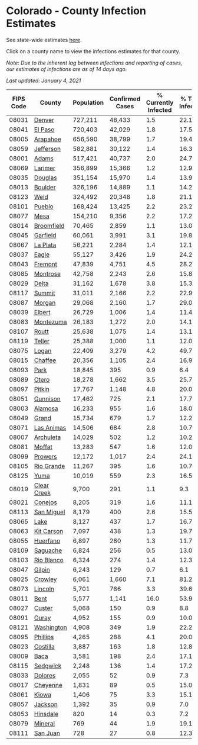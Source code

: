 # Colorado - County Infection Estimates

See state-wide estimates [here](/infections/us-co).

Click on a county name to view the infections estimates for that county.

*Note: Due to the inherent lag between infections and reporting of cases, our estimates of infections are as of 14 days ago.*

*Last updated: January 4, 2021*

|   FIPS Code |                     County |   Population |   Confirmed Cases |   % Currently Infected |   % Total Infected |
|-------------|----------------------------|--------------|-------------------|------------------------|--------------------|
|       08031 |           [Denver](denver) |      727,211 |            48,433 |                    1.5 |               22.1 |
|       08041 |         [El Paso](el-paso) |      720,403 |            42,029 |                    1.8 |               17.5 |
|       08005 |       [Arapahoe](arapahoe) |      656,590 |            38,799 |                    1.7 |               19.4 |
|       08059 |     [Jefferson](jefferson) |      582,881 |            30,122 |                    1.4 |               16.3 |
|       08001 |             [Adams](adams) |      517,421 |            40,737 |                    2.0 |               24.7 |
|       08069 |         [Larimer](larimer) |      356,899 |            15,366 |                    1.2 |               12.9 |
|       08035 |         [Douglas](douglas) |      351,154 |            15,970 |                    1.4 |               13.9 |
|       08013 |         [Boulder](boulder) |      326,196 |            14,889 |                    1.1 |               14.2 |
|       08123 |               [Weld](weld) |      324,492 |            20,348 |                    1.8 |               21.1 |
|       08101 |           [Pueblo](pueblo) |      168,424 |            13,425 |                    2.2 |               23.2 |
|       08077 |               [Mesa](mesa) |      154,210 |             9,356 |                    2.2 |               17.2 |
|       08014 |   [Broomfield](broomfield) |       70,465 |             2,859 |                    1.1 |               13.0 |
|       08045 |       [Garfield](garfield) |       60,061 |             3,991 |                    3.1 |               19.8 |
|       08067 |       [La Plata](la-plata) |       56,221 |             2,284 |                    1.4 |               12.1 |
|       08037 |             [Eagle](eagle) |       55,127 |             3,426 |                    1.9 |               24.2 |
|       08043 |         [Fremont](fremont) |       47,839 |             4,751 |                    4.5 |               28.2 |
|       08085 |       [Montrose](montrose) |       42,758 |             2,243 |                    2.6 |               15.8 |
|       08029 |             [Delta](delta) |       31,162 |             1,678 |                    3.8 |               15.3 |
|       08117 |           [Summit](summit) |       31,011 |             2,166 |                    2.2 |               22.9 |
|       08087 |           [Morgan](morgan) |       29,068 |             2,160 |                    1.7 |               29.0 |
|       08039 |           [Elbert](elbert) |       26,729 |             1,006 |                    1.4 |               11.4 |
|       08083 |     [Montezuma](montezuma) |       26,183 |             1,272 |                    2.0 |               14.1 |
|       08107 |             [Routt](routt) |       25,638 |             1,075 |                    1.4 |               13.1 |
|       08119 |           [Teller](teller) |       25,388 |             1,000 |                    1.1 |               12.0 |
|       08075 |             [Logan](logan) |       22,409 |             3,279 |                    4.2 |               49.7 |
|       08015 |         [Chaffee](chaffee) |       20,356 |             1,105 |                    2.4 |               16.9 |
|       08093 |               [Park](park) |       18,845 |               395 |                    0.9 |                6.4 |
|       08089 |             [Otero](otero) |       18,278 |             1,662 |                    3.5 |               25.7 |
|       08097 |           [Pitkin](pitkin) |       17,767 |             1,148 |                    4.8 |               20.0 |
|       08051 |       [Gunnison](gunnison) |       17,462 |               725 |                    2.1 |               17.7 |
|       08003 |         [Alamosa](alamosa) |       16,233 |               955 |                    1.6 |               18.0 |
|       08049 |             [Grand](grand) |       15,734 |               679 |                    1.7 |               12.2 |
|       08071 |   [Las Animas](las-animas) |       14,506 |               684 |                    2.8 |               10.7 |
|       08007 |     [Archuleta](archuleta) |       14,029 |               502 |                    1.2 |               10.2 |
|       08081 |           [Moffat](moffat) |       13,283 |               547 |                    1.6 |               12.0 |
|       08099 |         [Prowers](prowers) |       12,172 |             1,017 |                    2.4 |               24.1 |
|       08105 |   [Rio Grande](rio-grande) |       11,267 |               395 |                    1.6 |               10.7 |
|       08125 |               [Yuma](yuma) |       10,019 |               559 |                    2.3 |               16.5 |
|       08019 | [Clear Creek](clear-creek) |        9,700 |               291 |                    1.1 |                9.3 |
|       08021 |         [Conejos](conejos) |        8,205 |               319 |                    1.6 |               11.1 |
|       08113 |   [San Miguel](san-miguel) |        8,179 |               400 |                    2.6 |               15.5 |
|       08065 |               [Lake](lake) |        8,127 |               437 |                    1.7 |               16.7 |
|       08063 |   [Kit Carson](kit-carson) |        7,097 |               438 |                    1.3 |               19.7 |
|       08055 |       [Huerfano](huerfano) |        6,897 |               280 |                    1.3 |               11.7 |
|       08109 |       [Saguache](saguache) |        6,824 |               256 |                    0.5 |               13.0 |
|       08103 |   [Rio Blanco](rio-blanco) |        6,324 |               274 |                    1.4 |               12.3 |
|       08047 |           [Gilpin](gilpin) |        6,243 |               129 |                    0.7 |                6.1 |
|       08025 |         [Crowley](crowley) |        6,061 |             1,660 |                    7.1 |               81.2 |
|       08073 |         [Lincoln](lincoln) |        5,701 |               786 |                    3.3 |               39.6 |
|       08011 |               [Bent](bent) |        5,577 |             1,141 |                   16.0 |               53.9 |
|       08027 |           [Custer](custer) |        5,068 |               150 |                    0.9 |                8.8 |
|       08091 |             [Ouray](ouray) |        4,952 |               155 |                    0.9 |               10.0 |
|       08121 |   [Washington](washington) |        4,908 |               349 |                    1.9 |               22.2 |
|       08095 |       [Phillips](phillips) |        4,265 |               288 |                    4.1 |               20.0 |
|       08023 |       [Costilla](costilla) |        3,887 |               163 |                    1.8 |               12.8 |
|       08009 |               [Baca](baca) |        3,581 |               198 |                    2.4 |               17.1 |
|       08115 |       [Sedgwick](sedgwick) |        2,248 |               136 |                    1.4 |               17.2 |
|       08033 |         [Dolores](dolores) |        2,055 |                52 |                    0.9 |                7.3 |
|       08017 |       [Cheyenne](cheyenne) |        1,831 |                89 |                    0.5 |               15.0 |
|       08061 |             [Kiowa](kiowa) |        1,406 |                75 |                    3.3 |               15.1 |
|       08057 |         [Jackson](jackson) |        1,392 |                35 |                    0.9 |                7.0 |
|       08053 |       [Hinsdale](hinsdale) |          820 |                14 |                    0.3 |                7.2 |
|       08079 |         [Mineral](mineral) |          769 |                44 |                    1.9 |               19.1 |
|       08111 |       [San Juan](san-juan) |          728 |                27 |                    0.8 |               12.3 |